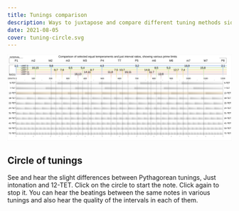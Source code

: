 ```yaml
---
title: Tunings comparison
description: Ways to juxtapose and compare different tuning methods side by side
date: 2021-08-05
cover: tuning-circle.svg
---
```


<script setup>
import tuningCircle from './circle.vue'
</script>

<img src="./et-limits.svg" />

## Circle of tunings

See and hear the slight differences between Pythagorean tunings, Just intonation and 12-TET. Click on the circle to start the note. Click again to stop it. You can hear the beatings between the same notes in various tunings and also hear the quality of the intervals in each of them.

<tuning-circle />
